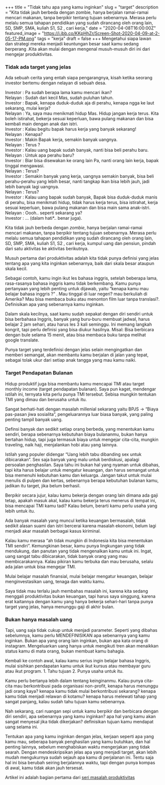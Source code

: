 +++
title = "Tidak tahu apa yang kamu inginkan"
slug = "target"
description = "Kita tidak jauh berbeda dengan zombie, hanya berjalan ramai-ramai mencari makanan, tanpa berpikir tentang tujuan sebenarnya.  Merasa perlu melalu semua tahapan pendidikan yang sudah dirancang oleh orang lain, SD, SMP, SMA, kuliah S1, S2 , cari kerja,"
date = "2020-04-08T16:00:00Z"
featured_image = "https://i.ibb.co/KKpHhZr/Screen-Shot-2020-04-09-at-2-05-17-PM.png"
tags = "kerja"
draft = false
+++ 
Mengetahui siapa lawan dan strategi mereka menjadi keuntungan besar saat kamu sedang berperang .Kita akan mulai dengan mengenal musuh-musuh diri ini dari mengejar produktivitas.

### Tidak ada target yang jelas

Ada sebuah cerita yang entah siapa pengarangnya, kisah ketika seorang investor bertemu dengan nelayan di sebuah desa.

Investor : Pa sudah berapa lama kamu mencari ikan?  
Nelayan : Sudah dari kecil Mas, sudah puluhan tahun.  
Investor : Bapak, kenapa duduk-duduk aja di perahu, kenapa ngga ke laut sekarang, mulai kerja?  
Nelayan : Ya, saya mau menikmati hidup Mas. Hidup jangan kerja terus. Kita boleh istirahat, bekerja sesuai keperluan, bawa pulang makanan dan bisa kembali main dengan anak dan istri.  
Investor :  Kalau begitu bapak harus kerja yang banyak sekarang!  
Nelayan : Kenapa?  
Investor : Makin Bapak kerja, semakin banyak uangnya.  
Nelayan : Terus ?  
Investor : Kalau uang bapak sudah banyak, nanti bisa beli perahu baru.  
Nelayan : Untuk apa perahu baru?  
Investor : Biar bisa disewakan ke orang lain Pa, nanti orang lain kerja, bapak tinggal mengawasi.  
Nelayan : Terus?  
Investor : Semakin banyak yang kerja, uangnya semakin banyak, bisa beli perahu-perahu yang lebih besar, nanti tangkap ikan bisa lebih jauh, jadi lebih banyak lagi uangnya.  
Nelayan :  Terus?  
Investor :  Kalau uang bapak sudah banyak, Bapak bisa duduk-duduk manis di perahu, bisa menikmati hidup, tidak harus kerja terus, bisa istirahat, kerja sesuai keperluan, bawa pulang makanan dan bisa main sama anak-istri.  
Nelayan :  Oooh.. seperti sekarang ya?  
Investor : … (dalam hati*.. benar juga).

Kita tidak jauh berbeda dengan _zombie_, hanya berjalan ramai-ramai mencari makanan, tanpa berpikir tentang tujuan sebenarnya.  Merasa perlu melalu semua tahapan pendidikan yang sudah dirancang oleh orang lain, SD, SMP, SMA, kuliah S1, S2 , cari kerja, kumpul uang dan pensiun, pindah dari satu aktivitas ke aktivitas berikutnya.

Musuh pertama dari produktivitas adalah kita tidak punya definisi yang jelas tentang apa yang kita inginkan sebenarnya, baik dari skala besar ataupun skala kecil.

Sebagai contoh, kamu ingin ikut les bahasa inggris, setelah beberapa lama, rasa-rasanya bahasa inggris kamu tidak berkembang. Kamu punya pertanyaan yang lebih penting untuk dijawab, yaitu “kenapa kamu mau belajar bahasa inggris ?” . Mau tinggal di luar negeri? mau berkuliah di Amerika? Mau bisa membaca buku atau menonton film luar tanpa translasi?. Definisikan apa yang sebenarnya kamu inginkan.

Dalam skala kecilnya, saat kamu sudah sepakat dengan diri sendiri untuk bisa berbahasa Inggris, banyak yang buru-buru membuat jadwal, harus belajar 2 jam sehari, atau harus les 3 kali seminggu. Ini memang langkah kongrit, tapi perlu definisi yang bisa diukur hasilnya. Misal: Bisa berbicara dengan bule selama 15 menit, atau bisa membaca buku tanpa melihat google translate.

Punya target yang terdefinisi dengan jelas selain mengingatkan dan memberi semangat, akan membantu kamu berjalan di jalan yang tepat, sebagai tolak ukur dari setiap anak tangga yang mau kamu naiki.

### Target Pendapatan Bulanan

Hidup produktif juga bisa membantu kamu mencapai TMI atau target monthly income (target pendapatan bulanan).  Saya pun kaget, mendengar istilah ini, ternyata kita perlu punya TMI tersebut. Sebisa mungkin tentukan TMI yang dimau dan berusaha untuk itu.

Sangat berhati-hati  dengan masalah millenial sekarang yaitu BPJS -> “Biaya pas-pasan jiwa sosialita”, pengeluarannya luar biasa banyak, yang paling penting tampil banyak uang.

Definsi banyak dan sedikit setiap orang berbeda, yang menentukan kamu sendiri, berapa sebenarnya kebutuhan biaya bulananmu, bukan hanya bertahan hidup, tapi juga termasuk biaya untuk mengejar cita-cita, mungkin traveling, naik haji, menjalankan hobi atau yang lainnya.

Istilah yang populer didengar “Uang lebih tabu dibanding sex untuk dibicarakan”. Sex saja banyak yang malu untuk berdiskusi, apalagi persoalan penghasilan. Saya tahu ini bukan hal yang nyaman untuk dibahas, tapi kita harus belajar untuk mengatur keuangan, dan harus semangat untuk bisa memenuhi kebutuhan kamu dan keluarga. Jangan takut untuk mulai menulis di pulpen dan kertas, sebenarnya berapa kebutuhan bulanan kamu, jadikan itu target, jika belum berhasil.

Berpikir secara jujur, kalau kamu bekerja dengan orang lain dimana ada gaji tetap, apakah masuk akal, kalau kamu bekerja terus menerus di tempat ini, bisa mencapai TMI kamu tadi? Kalau belum, berarti kamu perlu usaha yang lebih untuk itu.

Ada banyak masalah yang muncul ketika keuangan bermasalah, tidak sedikit alasan suami dan istri bercerai karena masalah ekonomi, belum lagi menjadi akar masalah berbagai kasus kiriminal.

Kalau kamu merasa “ah tidak mungkin di Indonesia kita bisa menentukan TMI sendiri”. Kemungkinan besar, kamu punya lingkungan yang tidak mendukung, dan panutan yang tidak mengenalkan kamu untuk ini. Ingat, uang sangat tabu dibicarakan, tidak banyak orang yang mau membicarakannya. Kalau pikiran kamu terbuka dan mau berusaha, selalu ada jalan untuk bisa mengejar TMI.

Mulai belajar masalah finansial, mulai belajar mengatur keuangan, belajar menginvestasikan uang, tenaga dan waktu kamu.

Saya tidak mau terlalu jauh membahas masalah ini, karena kita sedang menggali produktivitas bukan keuangan, tapi harus saya singgung, karena erat kaitannya dengan kamu yang hanya bekerja sehari-hari tanpa punya target yang jelas, hanya menunggu gaji di akhir bulan.

### Bukan hanya masalah uang

Tapi, uang saja tidak cukup untuk menjadi parameter. Seperti yang dibahas sebelumnya, kamu perlu MENDEFINISIKAN apa sebenarnya yang kamu inginkan. Bukan apa yang orang lain inginkan, bukan apa kata orang di instagram. Mengeluarkan uang hanya untuk mengikuti tren akan menaikkan status kamu di mata orang, bukan membuat kamu bahagia.

Kembali ke contoh awal, kalau kamu serius ingin belajar bahasa Inggris, mulai sisihkan pendapatan kamu untuk ikut kursus atau membayar guru atau ikut program. 1. Tahu tujuan 2. Punya usaha untuk itu.

Kamu perlu bertanya lebih dalam tentang keinginanmu. Kalau punya cita-cita mau berkontribusi pada organisasi non-profit, kenapa harus menunggu jadi orang kaya? kenapa kamu tidak mulai berkontribusi sekarang? kenapa kamu tidak menjadi relawan di kotamu? kenapa harus melewati tahap yang sangat panjang, kalau sudah tahu tujuan kamu sebenarnya.

Nah sekarang, cari ruangan sepi untuk kamu berpikir dan berbicara dengan diri sendiri, apa sebenarnya yang kamu inginkan? apa hal yang kamu akan sangat menyesal jika tidak dikerjakan? definisikan tujuan kamu mendapat uang selama ini.

Tentukan apa yang kamu inginkan dengan jelas, kerjaan seperti apa yang kamu mau, seberapa banyak penghasilan yang kamu butuhkan, dan hal penting lainnya, sebelum menghabiskan waktu mengerjakan yang tidak searah. Dengan mendeskripsikan jelas apa yang menjadi target, akan lebih mudah mengukurnya sudah sejauh apa kamu di perjalanan ini. Tentu saja hal ini bisa berubah seiring berjalannya waktu, tapi dengan punya kompas di awal, kamu tidak akan jauh tersesat.

Artikel ini adalah bagian pertama dari [seri masalah produktivitas](https://hilman.space/produktivitas/)